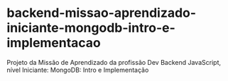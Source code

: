 # backend-missao-aprendizado-iniciante-mongodb-intro-e-implementacao
Projeto da Missão de Aprendizado da profissão Dev Backend JavaScript, nível Iniciante: MongoDB: Intro e Implementação
